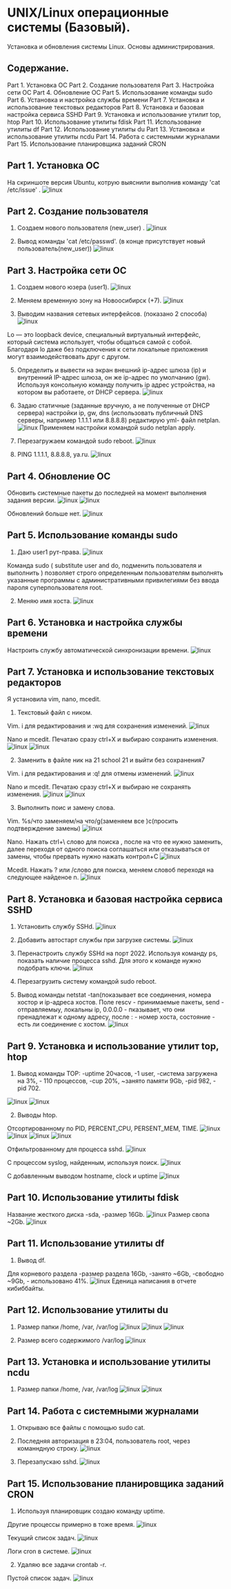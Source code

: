 # UNIX/Linux операционные системы (Базовый).

Установка и обновления системы Linux. Основы администрирования.

## Содержание. 
Part 1. Установка ОС
Part 2. Создание пользователя
Part 3. Настройка сети ОС
Part 4. Обновление ОС
Part 5. Использование команды sudo
Part 6. Установка и настройка службы времени
Part 7. Установка и использование текстовых редакторов
Part 8. Установка и базовая настройка сервиса SSHD
Part 9. Установка и использование утилит top, htop
Part 10. Использование утилиты fdisk
Part 11. Использование утилиты df
Part 12. Использование утилиты du
Part 13. Установка и использование утилиты ncdu
Part 14. Работа с системными журналами
Part 15. Использование планировщика заданий CRON


## Part 1. Установка ОС

На скриншоте версия Ubuntu, котрую выяснили выполнив команду  'cat /etc/issue' .
![linux](scrin/1.png)

## Part 2. Создание пользователя


1) Создаем нового пользователя (new_user) .
![linux](scrin/2.1.png)

2) Вывод команды 'cat /etc/passwd'. (в конце присутствует новый пользователь(new_user))
![linux](scrin/2.2.png)


## Part 3. Настройка сети ОС

1) Создаем нового юзера (user1).
![linux](scrin/3.1.png)

2) Меняем временную зону на Новоосибирск (+7).
![linux](scrin/3.3.png)

4) Выводим названия сетевых интерфейсов. (показано 2 способа)
![linux](scrin/3.4.png)

Lo — это loopback device, специальный виртуальный интерфейс, который система использует, чтобы общаться самой с собой. Благодаря lo даже без подключения к сети локальные приложения могут взаимодействовать друг с другом.

5) Определить и вывести на экран внешний ip-адрес шлюза (ip) и внутренний IP-адрес шлюза, он же ip-адрес по умолчанию (gw).
Используя консольную команду получить ip адрес устройства, на котором вы работаете, от DHCP сервера.
![linux](scrin/3.5.png)

6) Задаю статичные (заданные вручную, а не полученные от DHCP сервера) настройки ip, gw, dns (использовать публичный DNS серверы, например 1.1.1.1 или 8.8.8.8) редактирую yml- файл netplan.
![linux](scrin/3.6.png) 
Применяем настройки командой sudo netplan apply.

7) Перезагружаем  командой sudo reboot.
![linux](scrin/3.7.png) 

8) PING 1.1.1.1, 8.8.8.8, ya.ru.
![linux](scrin/3.8.png) 


## Part 4. Обновление ОС

Обновить системные пакеты до последней на момент выполнения задания версии.
![linux](scrin/4.1.png)
![linux](scrin/4.2.png)

Обновлений больше нет.
![linux](scrin/4.3.png)


## Part 5. Использование команды sudo

 1) Даю user1 рут-права.
 ![linux](scrin/5.png)
 
 Команда sudo ( substitute user and do, подменить пользователя и выполнить ) позволяет строго определенным пользователям выполнять указанные программы с административными привилегиями без ввода пароля суперпользователя root.
 
 2) Меняю имя хоста.
 ![linux](scrin/5.2.png)

## Part 6. Установка и настройка службы времени

Настроить службу автоматической синхронизации времени.
![linux](scrin/6.png)

## Part 7. Установка и использование текстовых редакторов

Я установила  vim, nano, mcedit.

1) Текстовый файл с ником.

 Vim.  i для редактирования и :wq для сохранения изменений.
 ![linux](scrin/7.1.png)
 
 Nano и  mcedit. Печатаю сразу ctrl+X и выбираю сохранить изменения.
 ![linux](scrin/7.2.png)
 ![linux](scrin/7.3.png)
 
 2) Заменить в файле ник на 21 school 21 и выйти без сохранения7
 
 Vim.  i для редактирования и :q! для отмены изменений.
 ![linux](scrin/7.4.png)
 
 Nano и  mcedit. Печатаю сразу ctrl+X и выбираю не сохранять изменения.
 ![linux](scrin/7.5.png)
 ![linux](scrin/7.6.png)
 
 3) Выполнить поис и замену слова.
 
 Vim. %s/что заменяем/на что/g(заменяем все )c(просить подтверждение замены)
 ![linux](scrin/7.7.png)
 
 Nano. Нажать ctrl+\  слово для поиска , после на что ее нужно заменить, далее переходя от одного поиска соглашаться или отказываться от замены, чтобы прервать нужно нажать контрол+С
 ![linux](scrin/7.8.png)
 
 Mcedit. Нажать ? или /слово для поиска, меняем словоб переходя на следующее найденое n.
 ![linux](scrin/7.9.png)

## Part 8. Установка и базовая настройка сервиса SSHD

1) Установить службу SSHd.
![linux](scrin/8.1.png)

2) Добавить автостарт службы при загрузке системы.
![linux](scrin/8.2.png)

3) Перенастроить службу SSHd на порт 2022.
Используя команду ps, показать наличие процесса sshd. Для этого к команде нужно подобрать ключи.
![linux](scrin/8.3.png)

4) Перезагрузить систему командой  sudo reboot.

5) Вывод команды netstat -tan(показывает все соединения, номера хостор и ip-адреса хостов. Поле rescv - принимаемые пакеты, send - отправляемыу, локальны ip, 0.0.0.0 - пказывает, что они пренадлежат к одному адресу, после : - номер хоста, состояние - есть ли соединение с хостом. 
![linux](scrin/8.4.png)

## Part 9. Установка и использование утилит top, htop

1) Вывод команды  TOP: -uptime 20часов, -1 user, -система загружена на 3%, - 110 процессов, -cup 20%, ~занято памяти 9Gb, -pid 982, -pid 702.

![linux](scrin/9.1.png)
![linux](scrin/9.2.png)

2) Выводы htop.

Oтсортированному по PID, PERCENT_CPU, PERSENT_MEM, TIME.
![linux](scrin/9.3.png)
![linux](scrin/9.4.png)
![linux](scrin/9.5.png)
![linux](scrin/9.6.png)

Oтфильтрованному для процесса sshd.
![linux](scrin/9.7.png)

C процессом syslog, найденным, используя поиск.
![linux](scrin/9.8.png)

C добавленным выводом hostname, clock и uptime
![linux](scrin/9.9.png)

## Part 10. Использование утилиты fdisk

Название жесткого диска -sda, -размер 16Gb.
![linux](scrin/10.1.png)
Размер свопа ~2Gb.
![linux](scrin/10.2.png)

## Part 11. Использование утилиты df

1) Вывод df.

Для корневого раздела  -размер раздела 16Gb, -занято  ~6Gb, -свободно ~9Gb, - использовано 41%.
![linux](scrin/11.1.png)
Еденица написания в отчете кибиббайты.

## Part 12. Использование утилиты du

1) Размер папки /home,  /var,  /var/log
![linux](scrin/12.1.png)
![linux](scrin/12.2.png)
![linux](scrin/12.3.png)

2) Размер всего содержимого /var/log
![linux](scrin/12.4.png)


## Part 13. Установка и использование утилиты ncdu

1) Размер папки /home,  /var,  /var/log
![linux](scrin/13.1.png)
![linux](scrin/13.2.png)

## Part 14. Работа с системными журналами

1) Oткрываю все файлы с помощью  sudo cat.

2) Последняя авторизация в 23:04, пользователь root, через команндную строку.
![linux](scrin/14.1.png)

3) Перезапускаю sshd.
![linux](scrin/14.2.png)

## Part 15. Использование планировщика заданий CRON

1)  Используя планировщик создаю команду uptime.

 Другие процессы примерно в тоже время.
![linux](scrin/15.1.png)

Текущий список задач.
![linux](scrin/15.2.png)

Логи cron в системе.
![linux](scrin/15.4.png)

2)  Удаляю все задачи crontab -r. 

Пустой список задач.
![linux](scrin/15.3.png)
